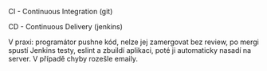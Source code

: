 CI - Continuous Integration (git)

CD - Continuous Delivery (jenkins)


V praxi: programátor pushne kód, nelze jej zamergovat bez review, po mergi spustí
Jenkins testy, eslint a zbuildí aplikaci, poté ji automaticky nasadí na server.
V případě chyby rozešle emaily.
